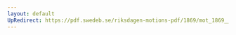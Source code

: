 ```yaml
---
layout: default
UpRedirect: https://pdf.swedeb.se/riksdagen-motions-pdf/1869/mot_1869__ak__00136.pdf
---
```

